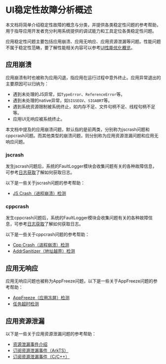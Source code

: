 # UI稳定性故障分析概述
<!--Kit: ArkUI-->
<!--Subsystem: ArkUI-->
<!--Owner: @caoruihong-->
<!--Designer: @lmleon-->
<!--Tester: @fredyuan0912-->
<!--Adviser: @HelloCrease-->

本文档将简单介绍稳定性故障的概念与分类，并提供各类稳定性问题的参考帮助，用于指导应用开发者充分利用系统提供的调试能力和工具定位各类稳定性问题。

应用稳定性问题主要包括应用崩溃、应用无响应、应用资源泄漏等问题。性能问题不属于稳定性范畴，要了解性能相关内容可以参考[UI性能优化概览](ui-performance-overview.md)。

<!--RP1-->
<!--RP1End-->

## 应用崩溃

应用崩溃有时也被称为应用闪退，指应用在运行过程中意外终止。应用异常退出的主要原因可以归纳为：

- 遇到未处理的JS异常，如`TypeError`、`ReferenceError`等。
- 遇到未处理的native异常，如`SIGSEGV`、`SIGABRT`等。
- 遇到系统资源限制被系统终止，如内存不足、文件句柄不足、线程句柄不足等。
- 应用UI无响应被系统终止。

本文档中提及的应用崩溃问题，默认指的是前两类，分别称为jscrash问题和cppcrash问题。而其他类型的崩溃问题，则分别称为应用资源泄漏问题和应用无响应问题。

### jscrash

发生jscrash问题后，系统的FaultLogger模块会收集问题有关的各种故障信息，可参考[日志获取](../dfx/jscrash-guidelines.md#日志获取)了解如何获取日志。

以下是一些关于jscrash问题的参考帮助：

- [JS Crash（进程崩溃）检测](../dfx/jscrash-guidelines.md)

### cppcrash

发生cppcrash问题后，系统的FaultLogger模块会收集问题有关的各种故障信息，可参考[日志获取](../dfx/cppcrash-guidelines.md#日志获取)了解如何获取日志。

以下是一些关于cppcrash问题的参考帮助：

- [Cpp Crash（进程崩溃）检测](../dfx/cppcrash-guidelines.md)
- [AddrSanitizer（地址越界）检测](../dfx/address-sanitizer-guidelines.md)
<!--RP1-->
<!--RP1End-->

## 应用无响应

应用无响应问题也被称为AppFreeze问题，以下是一些关于AppFreeze问题的参考帮助：

- [AppFreeze（应用冻屏）检测](../dfx/appfreeze-guidelines.md)
- [任务超时检测](../dfx/apptask-timeout-guidelines.md)
<!--RP1-->
<!--RP1End-->

## 应用资源泄漏

以下是一些关于应用资源泄漏问题的参考帮助：

- [资源泄漏事件介绍](../dfx/hiappevent-watcher-resourceleak-events.md)
- [订阅资源泄漏事件（ArkTS）](../dfx/hiappevent-watcher-resourceleak-events-arkts.md)
- [订阅资源泄漏事件（C/C++）](../dfx/hiappevent-watcher-resourceleak-events-ndk.md)
<!--RP1-->
<!--RP1End-->
